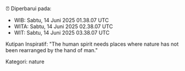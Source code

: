 ⏰ Diperbarui pada:
- WIB: Sabtu, 14 Juni 2025 01.38.07 UTC
- WITA: Sabtu, 14 Juni 2025 02.38.07 UTC
- WIT: Sabtu, 14 Juni 2025 03.38.07 UTC

Kutipan Inspiratif:
"The human spirit needs places where nature has not been rearranged by the hand of man."


Kategori: nature

